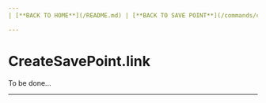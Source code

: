 ```yaml
---
| [**BACK TO HOME**](/README.md) | [**BACK TO SAVE POINT**](/commands/createSavePoint/MAIN.md) |

---
```

# CreateSavePoint.link
To be done...

---
